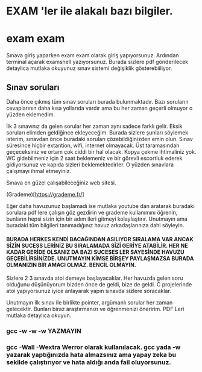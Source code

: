 # EXAM 'ler ile alakalı bazı bilgiler.

# exam exam

Sınava giriş yaparken exam exam olarak giriş yapıyorsunuz. Ardından terminal açarak examshell yazıyorsunuz. Burada sizlere pdf gönderilecek detaylıca mutlaka okuyunuz sınav sistemi değişiklik gösterebiiliyor.

## Sınav soruları

Daha önce çıkmış tüm sınav soruları burada bulunmaktadır. Bazı soruların cevaplarının daha kısa yollarıda vardır ama bu  her zaman geçerli olmuyor o yüzden eklemedim.

İlk 3 sınavınız da gelen sorular her zaman aynı sadece farklı gelir. Eksik soruları elimden geldiğince ekleyeceğim. Burada sizlere şunları söylemek isterim, sınavdan önce buradaki soruları çözebildiğinizden emin olun. Sınav süresince hiçbir extantion, wifi, internet olmayacak. Üst taramasından geçeceksiniz ve ortam çok ciddi bir hal olacak. Kopya çekme ihtimaliniz yok. WC gidebilmeniz için 2 saat beklemeniz ve bir görevli escortluk ederek gidiyorsunuz ve kapıda sizleri beklemektedirler. O yüzden sınavlara çalışmayı ihmal etmeyiniz.

Sınava en güzel çalışabileceğiniz web sitesi.

(Grademe)[https://grademe.fr/]

Eğer daha havuzunuz başlamadı ise mutlaka youtube dan aratarak buradaki sorulara pdf lere çalışın göz gezdirin ve grademe kullanımını öğrenin, bunların hepsi sizin için bir adım ileri gitmeyi kolaylaştırır. Unutmayın ama buradaki tüm bilgileri tanımadığınız havuz arkadaşlarınıza dahi söyleyin. 

#### BURADA HERKES KENDİ BACAĞINDAN ASILIYOR SIRALAMA VAR ANCAK SİZİN SUCESS LERİNİZ BU SIRALAMADA SİZİ GERİYE ATABİLİR. HER NE KADAR GERİDE OLSANIZ DA BAZI SUCESES LER SAYESİNDE HAVUZU GEÇEBİLİRSİNİZDE. UNUTMAYIN KİMSE BİRŞEY PAYLAŞMAZSA BURADA OLMANIZIN BİR AMACI OLMAZ. BENCİL OLMAYIN. 

Sizlere 2 3 sınavda atoi demeye başlayacaklar. Her havuzda gelen soru olduğunu düşünüyorum bizden önce de geldi, bize de geldi. C projelerinde atoi yapıyorsunuz iyice anlayarak yapın sınavda sizlere soracaklar.

Unutmayın ilk sınav ile birlikte <bold>pointer, argümanlı sorular</bold> her zaman gelecektir. Bunları biraz araştırmanızı ve öğrenmenizi öneririm. PDF Leri mutlaka detaylıca okuyun.

### gcc -w -w -w YAZMAYIN

### gcc -Wall -Wextra Werror    olarak kullanılacak. gcc yada -w yazarak yaptığınızda hata almazsınız ama yapay zeka bu sekilde çalıştırıyor ve hata aldığı anda fail oluyorsunuz.
